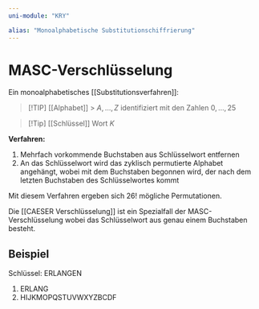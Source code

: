 ```yaml
---
uni-module: "KRY"

alias: "Monoalphabetische Substitutionschiffrierung"
---
```


# MASC-Verschlüsselung

Ein monoalphabetisches [[Substitutionsverfahren]]:

> [!TIP] [[Alphabet]] > $A,\dots, Z$ identifiziert mit den Zahlen $0,\dots,25$

> [!Tip] [[Schlüssel]]
> Wort $K$

**Verfahren:**

1. Mehrfach vorkommende Buchstaben aus Schlüsselwort entfernen
2. An das Schlüsselwort wird das zyklisch permutierte Alphabet angehängt, wobei mit dem Buchstaben begonnen wird, der nach dem letzten Buchstaben des Schlüsselwortes kommt

Mit diesem Verfahren ergeben sich $26!$ mögliche Permutationen.

Die [[CAESER Verschlüsselung]] ist ein Spezialfall der MASC-Verschlüsselung wobei das Schlüsselwort aus genau einem Buchstaben besteht.

## Beispiel

Schlüssel: ERLANGEN

1. ERLANG
2. HIJKMOPQSTUVWXYZBCDF
